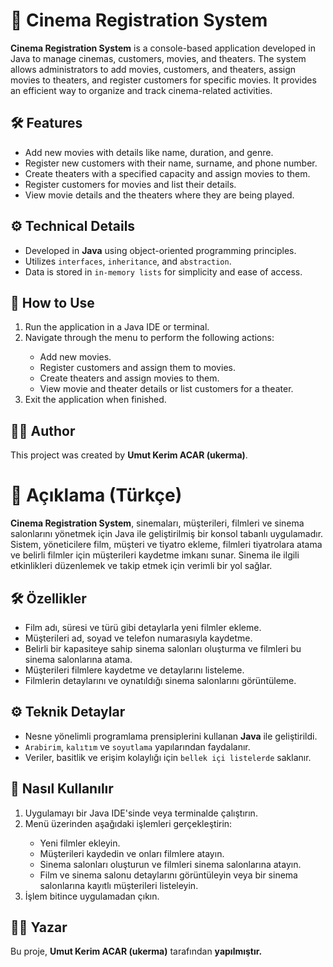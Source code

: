 <h1>🎥 Cinema Registration System</h1>
<p>
   <strong>Cinema Registration System</strong> is a console-based application developed in Java to manage cinemas, customers, movies, and theaters. The system allows administrators to add movies, customers, and theaters, assign movies to theaters, and register customers for specific movies. It provides an efficient way to organize and track cinema-related activities.
</p>

<h2>🛠️ Features</h2>
<ul>
   <li> Add new movies with details like name, duration, and genre.</li>
   <li> Register new customers with their name, surname, and phone number.</li>
   <li> Create theaters with a specified capacity and assign movies to them.</li>
   <li> Register customers for movies and list their details.</li>
   <li> View movie details and the theaters where they are being played.</li>
</ul>

<h2>⚙️ Technical Details</h2>
<ul>
   <li> Developed in <strong>Java</strong> using object-oriented programming principles.</li>
   <li> Utilizes <code>interfaces</code>, <code>inheritance</code>, and <code>abstraction</code>.</li>
   <li> Data is stored in <code>in-memory lists</code> for simplicity and ease of access.</li>
</ul>

<h2>🚀 How to Use</h2>
<ol>
   <li> Run the application in a Java IDE or terminal.</li>
   <li> Navigate through the menu to perform the following actions:</li>
   <ul>
      <li>Add new movies.</li>
      <li>Register customers and assign them to movies.</li>
      <li>Create theaters and assign movies to them.</li>
      <li>View movie and theater details or list customers for a theater.</li>
   </ul>
   <li> Exit the application when finished.</li>
</ol>

<h2>👨‍💻 Author</h2> <p> This project was created by <strong>Umut Kerim ACAR (ukerma)</strong>. </p>

<h1>📜 Açıklama (Türkçe)</h1>
<p>
   <strong>Cinema Registration System</strong>, sinemaları, müşterileri, filmleri ve sinema salonlarını yönetmek için Java ile geliştirilmiş bir konsol tabanlı uygulamadır. Sistem, yöneticilere film, müşteri ve tiyatro ekleme, filmleri tiyatrolara atama ve belirli filmler için müşterileri kaydetme imkanı sunar. Sinema ile ilgili etkinlikleri düzenlemek ve takip etmek için verimli bir yol sağlar.
</p>

<h2>🛠️ Özellikler</h2>
<ul>
   <li> Film adı, süresi ve türü gibi detaylarla yeni filmler ekleme.</li>
   <li> Müşterileri ad, soyad ve telefon numarasıyla kaydetme.</li>
   <li> Belirli bir kapasiteye sahip sinema salonları oluşturma ve filmleri bu sinema salonlarına atama.</li>
   <li> Müşterileri filmlere kaydetme ve detaylarını listeleme.</li>
   <li> Filmlerin detaylarını ve oynatıldığı sinema salonlarını görüntüleme.</li>
</ul>

<h2>⚙️ Teknik Detaylar</h2>
<ul>
   <li> Nesne yönelimli programlama prensiplerini kullanan <strong>Java</strong> ile geliştirildi.</li>
   <li> <code>Arabirim</code>, <code>kalıtım</code> ve <code>soyutlama</code> yapılarından faydalanır.</li>
   <li> Veriler, basitlik ve erişim kolaylığı için <code>bellek içi listelerde</code> saklanır.</li>
</ul>

<h2>🚀 Nasıl Kullanılır</h2>
<ol>
   <li> Uygulamayı bir Java IDE'sinde veya terminalde çalıştırın.</li>
   <li> Menü üzerinden aşağıdaki işlemleri gerçekleştirin:</li>
   <ul>
      <li>Yeni filmler ekleyin.</li>
      <li>Müşterileri kaydedin ve onları filmlere atayın.</li>
      <li>Sinema salonları oluşturun ve filmleri sinema salonlarına atayın.</li>
      <li>Film ve sinema salonu detaylarını görüntüleyin veya bir sinema salonlarına kayıtlı müşterileri listeleyin.</li>
   </ul>
   <li> İşlem bitince uygulamadan çıkın.</li>
</ol>
<h2>👨‍💻 Yazar</h2> <p> Bu proje, <strong>Umut Kerim ACAR (ukerma)</strong> tarafından <strong> yapılmıştır. </p>
